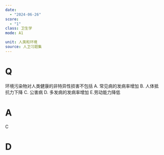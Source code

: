 ```yaml
---
date:
  - "2024-06-26"
score:
  - "1"
class: 卫生学
mode: A1

unit: 人类和环境
source: 人卫习题集
---
```



# Q
环境污染物对人类健康的非特异性损害不包括
A. 常见病的发病率增加 B. 人体抵抗力下降
C. 公害病 D. 多发病的发病率增加
E.劳动能力降低

# A

C


# D
